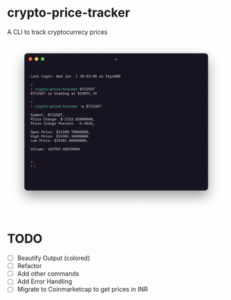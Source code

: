 # crypto-price-tracker
A CLI to track cryptocurrecy prices

<img src="./demo.png" width="600" />

# TODO
- [ ] Beautify Output (colored)
- [ ] Refactor
- [ ] Add other commands
- [ ] Add Error Handling
- [ ] Migrate to Coinmarketcap to get prices in INR 
